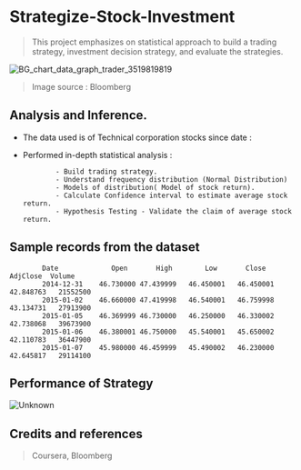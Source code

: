 # Strategize-Stock-Investment

> This project emphasizes on statistical approach to build a trading strategy, investment decision strategy, and evaluate the strategies.

![BG_chart_data_graph_trader_3519819819](https://user-images.githubusercontent.com/41963146/222326776-c1e44688-ae05-45db-a8a1-3bd05fc9013f.png)
> Image source : Bloomberg

## Analysis and Inference.
- The data used is of Technical corporation stocks since date : 
- Performed in-depth statistical analysis : 

              - Build trading strategy.
              - Understand frequency distribution (Normal Distribution)
              - Models of distribution( Model of stock return).
              - Calculate Confidence interval to estimate average stock return.
              - Hypothesis Testing - Validate the claim of average stock return.
              
## Sample records from the dataset              



            Date             Open	    High	    Low	      Close	  AdjClose	Volume						
            2014-12-31	  46.730000	47.439999	46.450001	46.450001	42.848763	21552500
            2015-01-02	  46.660000	47.419998	46.540001	46.759998	43.134731	27913900
            2015-01-05	  46.369999	46.730000	46.250000	46.330002	42.738068	39673900
            2015-01-06	  46.380001	46.750000	45.540001	45.650002	42.110783	36447900
            2015-01-07	  45.980000	46.459999	45.490002	46.230000	42.645817	29114100



## Performance of Strategy
![Unknown](https://user-images.githubusercontent.com/41963146/222326897-6ad6a82c-3e87-4888-95b2-d6cc16538751.png)


## Credits and references
> Coursera, Bloomberg
